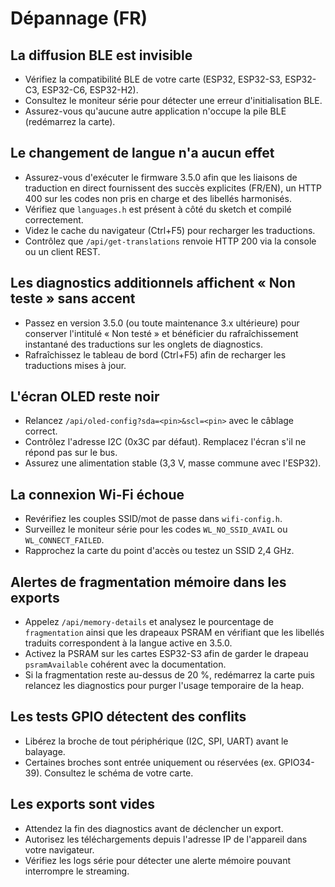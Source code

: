 # Dépannage (FR)

## La diffusion BLE est invisible
- Vérifiez la compatibilité BLE de votre carte (ESP32, ESP32-S3, ESP32-C3, ESP32-C6, ESP32-H2).
- Consultez le moniteur série pour détecter une erreur d'initialisation BLE.
- Assurez-vous qu'aucune autre application n'occupe la pile BLE (redémarrez la carte).

## Le changement de langue n'a aucun effet
- Assurez-vous d'exécuter le firmware 3.5.0 afin que les liaisons de traduction en direct fournissent des succès explicites (FR/EN), un HTTP 400 sur les codes non pris en charge et des libellés harmonisés.
- Vérifiez que `languages.h` est présent à côté du sketch et compilé correctement.
- Videz le cache du navigateur (Ctrl+F5) pour recharger les traductions.
- Contrôlez que `/api/get-translations` renvoie HTTP 200 via la console ou un client REST.

## Les diagnostics additionnels affichent « Non teste » sans accent
- Passez en version 3.5.0 (ou toute maintenance 3.x ultérieure) pour conserver l'intitulé « Non testé » et bénéficier du rafraîchissement instantané des traductions sur les onglets de diagnostics.
- Rafraîchissez le tableau de bord (Ctrl+F5) afin de recharger les traductions mises à jour.

## L'écran OLED reste noir
- Relancez `/api/oled-config?sda=<pin>&scl=<pin>` avec le câblage correct.
- Contrôlez l'adresse I2C (0x3C par défaut). Remplacez l'écran s'il ne répond pas sur le bus.
- Assurez une alimentation stable (3,3 V, masse commune avec l'ESP32).

## La connexion Wi-Fi échoue
- Revérifiez les couples SSID/mot de passe dans `wifi-config.h`.
- Surveillez le moniteur série pour les codes `WL_NO_SSID_AVAIL` ou `WL_CONNECT_FAILED`.
- Rapprochez la carte du point d'accès ou testez un SSID 2,4 GHz.

## Alertes de fragmentation mémoire dans les exports
- Appelez `/api/memory-details` et analysez le pourcentage de `fragmentation` ainsi que les drapeaux PSRAM en vérifiant que les libellés traduits correspondent à la langue active en 3.5.0.
- Activez la PSRAM sur les cartes ESP32-S3 afin de garder le drapeau `psramAvailable` cohérent avec la documentation.
- Si la fragmentation reste au-dessus de 20 %, redémarrez la carte puis relancez les diagnostics pour purger l'usage temporaire de la heap.

## Les tests GPIO détectent des conflits
- Libérez la broche de tout périphérique (I2C, SPI, UART) avant le balayage.
- Certaines broches sont entrée uniquement ou réservées (ex. GPIO34-39). Consultez le schéma de votre carte.

## Les exports sont vides
- Attendez la fin des diagnostics avant de déclencher un export.
- Autorisez les téléchargements depuis l'adresse IP de l'appareil dans votre navigateur.
- Vérifiez les logs série pour détecter une alerte mémoire pouvant interrompre le streaming.
